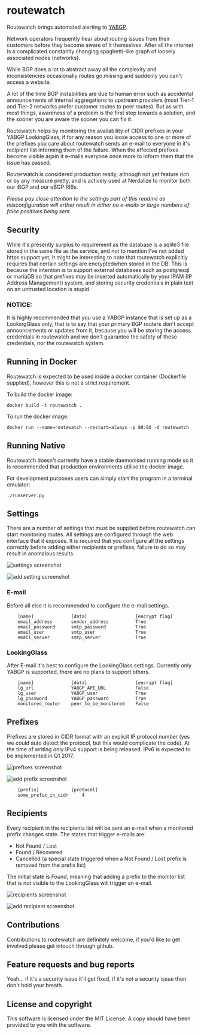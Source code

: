 # routewatch
Routewatch brings automated alerting to [YABGP](https://github.com/smartbgp/yabgp).

Network operators frequently hear about routing issues from their customers before they become aware of it themselves. After all the internet is a complicated constantly changing spaghetti-like graph of loosely associated nodes (networks).

While BGP does a lot to abstract away all the complexity and inconsistencies occasionally routes go missing and suddenly you can't access a website.

A lot of the time BGP instabilities are due to human error such as accidental announcements of internal aggregations to upstream providers (most Tier-1 and Tier-2 networks prefer customer routes to peer routes).
But as with most things, awareness of a problem is the first step towards a solution, and the sooner you are aware the sooner you can fix it.

Routewatch helps by monitoring the availability of CIDR prefixes in your YABGP LookingGlass, if for any reason you loose access to one or more of the prefixes you care about routewatch sends an e-mail to everyone in it's recipient list informing them of the failure. 
When the affected prefixes become visible again it e-mails everyone once more to inform them that the issue has passed.

Routerwatch is considered production ready, although not yet feature rich or by any measure pretty, and is actively used at Nerdalize to monitor both our iBGP and our eBGP RIBs.


*Please pay close attention to the settings part of this readme as misconfiguration will erther result in either no e-mails or large numbers of false positives being sent.*

## Security

While it's presently surplus to requirement as the database is a sqlite3 file stored in the same file as the service, and not to mention I've not added https support yet, it might be interesting to note that routewatch explicitly requires that certain settings are encryptedwhen stored in the DB.
This is because the intention is to support external databases such as postgresql or mariaDB so that prefixes may be inserted automatically by your IPAM (IP Address Management) system, and storing security credentials in plain text on an untrusted location is stupid.

### NOTICE:

It is highly recommended that you use a YABGP instance that is set up as a LookingGlass only, that is to say that your primary BGP routers don't accept announcements or updates from it, because you will be storing the access credentials in routewatch and we don't guarantee the safety of these credentials, nor the routewatch system.


## Running in Docker
Routewatch is expected to be used inside a docker container (Dockerfile supplied), however this is not a strict requirement.


To build the docker image:
	
	docker build -t routewatch .

To run the docker image:

	docker run --name=routewatch --restart=always -p 80:80 -d routewatch


## Running Native
Routewatch doesn't currently have a stable daemonised running mode so it is recommended that production environments utilise the docker image.

For development purposes users can simply start the program in a terminal emulator:
	
	./runserver.py


## Settings
There are a number of settings that must be supplied before routewatch can start monitoring routes. All settings are configured through the web interface that it exposes.
It is required that you configure all the settings correctly before adding either recipients or prefixes, failure to do so may result in anomalous results.

![settings screenshot](https://github.com/nerdalize/routewatch/raw/master/screenshots/settings.png "Settings list")
	
![add setting screenshot](https://github.com/nerdalize/routewatch/raw/master/screenshots/add_setting.png "Add setting form")


### E-mail
Before all else it is recommended to configure the e-mail settings.

        [name]              [data]                  [encrypt flag]
        email_address       sender_address        	True
        email_password      smtp_password         	True
        email_user          smtp_user             	True
        email_server        smtp_server           	True
	

### LookingGlass
After E-mail it's best to configure the LookingGlass settings.
Currently only YABGP is supported, there are no plans to support others.

        [name]              [data]                  [encrypt flag]
        lg_url              YABGP_API_URL         	False
        lg_user             YABGP_user            	True
        lg_password         YABGP_password        	True
        monitored_router    peer_to_be_monitored  	False
        

## Prefixes
Prefixes are stored in CIDR format with an explicit IP protocol number (yes we could auto detect the protocol, but this would complicate the code).
At the time of writing only IPv4 support is being released. IPv6 is expected to be implemented in Q1 2017.

![prefixes screenshot](https://github.com/nerdalize/routewatch/raw/master/screenshots/prefixes.png "Prefixes list")
	
![add prefix screenshot](https://github.com/nerdalize/routewatch/raw/master/screenshots/add_prefix.png "Add prefix form")

        [prefix]			[protocol]
        some_prefix_in_cidr		4


## Recipients
Every recipient in the recipients list will be sent an e-mail when a monitored prefix changes state.
The states that trigger e-mails are:

 - Not Found / Lost
 - Found / Recovered
 - Cancelled (a special state triggered when a Not Found / Lost prefix is removed from the prefix list)

The initial state is *Found*, meaning that adding a prefix to the monitor list that is not visible to the LookingGlass will trigger an e-mail.

![recipients screenshot](https://github.com/nerdalize/routewatch/raw/master/screenshots/recipients.png "Recipients list")
	
![add recipient screenshot](https://github.com/nerdalize/routewatch/raw/master/screenshots/add_recipient.png "Add recipient form")


## Contributions
Contributions to routewatch are definitely welcome, if you'd like to get involved please get intouch through github.


## Feature requests and bug reports
Yeah... if it's a security issue it'll get fixed, if it's not a security issue then don't hold your breath.


## License and copyright

This software is licensed under the MIT License.
A copy should have been provided to you with the software.
